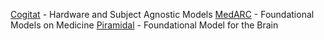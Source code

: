 [Cogitat](https://cogitat.io/) - Hardware and Subject Agnostic Models
[MedARC](https://cogitat.io/) - Foundational Models on Medicine
[Piramidal](https://piramidal.ai/) - Foundational Model for the Brain
